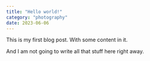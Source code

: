 ```yaml
---
title: "Hello world!"
category: "photography"
date: 2023-06-06
---
```


This is my first blog post. With some content in it.

And I am not going to write all that stuff here right away.